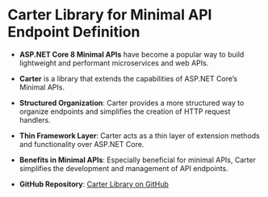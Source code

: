 # Carter Library for Minimal API Endpoint Definition

- **ASP.NET Core 8 Minimal APIs** have become a popular way to build lightweight and performant microservices and web APIs.

- **Carter** is a library that extends the capabilities of ASP.NET Core’s Minimal APIs.

- **Structured Organization**: Carter provides a more structured way to organize endpoints and simplifies the creation of HTTP request handlers.

- **Thin Framework Layer**: Carter acts as a thin layer of extension methods and functionality over ASP.NET Core.

- **Benefits in Minimal APIs**: Especially beneficial for minimal APIs, Carter simplifies the development and management of API endpoints.

- **GitHub Repository**: [Carter Library on GitHub](https://github.com/CarterCommunity/Carter)
